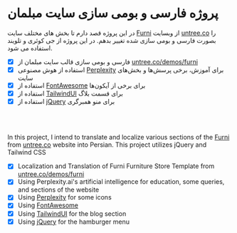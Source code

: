 # پروژه فارسی و بومی سازی سایت مبلمان


در این پروژه قصد دارم تا بخش های مختلف سایت [Furni](https://untree.co/demos/furni/) از وبسایت [untree.co](https://untree.co/) را بصورت فارسی و بومی سازی شده تغییر بدهم. در این پروژه از جی کوئری و تلویند استفاده می شود.
<br>
- [x] فارسی و بومی سازی قالب سایت مبلمان از  [untree.co/demos/furni](https://untree.co/demos/furni/)
- [x] استفاده از هوش مصنوعی [Perplexity](https://Perplexity.ai) برای آموزش، برخی پرسش‌ها و بخش‌های سایت
- [x] استفاده از [FontAwesome](https://FontAwesome.com) برای برخی از آیکون‌ها
- [x] استفاده از [TailwindUI](https://TailwindUI.com) برای قسمت بلاگ
- [x] استفاده از [jQuery](https://jQuery.com) برای منو همبرگری
<br>
<br>

In this project, I intend to translate and localize various sections of the [Furni](https://untree.co/demos/furni/) from [untree.co](https://untree.co/) website into Persian. This project utilizes jQuery and Tailwind CSS
<br>

- [x] Localization and Translation of Furni Furniture Store Template from [untree.co/demos/furni](https://untree.co/demos/furni/)
- [x] Using Perplexity.ai's artificial intelligence for education, some queries, and sections of the website
- [x] Using [Perplexity](https://Perplexity.ai) for some icons
- [x] Using [FontAwesome](https://FontAwesome.com)
- [x] Using [TailwindUI](https://TailwindUI.com) for the blog section
- [x] Using [jQuery](https://jQuery.com) for the hamburger menu

